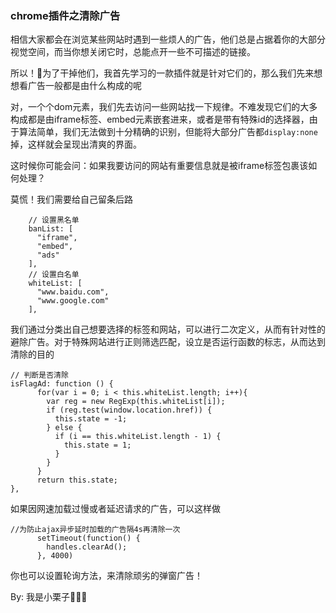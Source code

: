 ### chrome插件之清除广告

相信大家都会在浏览某些网站时遇到一些烦人的广告，他们总是占据着你的大部分视觉空间，而当你想关闭它时，总能点开一些不可描述的链接。


所以！🤬为了干掉他们，我首先学习的一款插件就是针对它们的，那么我们先来想想看广告一般都是由什么构成的呢

对，一个个dom元素，我们先去访问一些网站找一下规律。不难发现它们的大多构成都是由iframe标签、embed元素嵌套进来，或者是带有特殊id的选择器，由于算法简单，我们无法做到十分精确的识别，但能将大部分广告都`display:none`掉，这样就会呈现出清爽的界面。

这时候你可能会问：如果我要访问的网站有重要信息就是被iframe标签包裹该如何处理？

莫慌！我们需要给自己留条后路

```
 	// 设置黑名单
    banList: [
      "iframe",
      "embed",
      "ads"
    ],
    // 设置白名单
    whiteList: [
      "www.baidu.com",
      "www.google.com"
    ],
```

我们通过分类出自己想要选择的标签和网站，可以进行二次定义，从而有针对性的避除广告。对于特殊网站进行正则筛选匹配，设立是否运行函数的标志，从而达到清除的目的

```
// 判断是否清除
isFlagAd: function () {
      for(var i = 0; i < this.whiteList.length; i++){
        var reg = new RegExp(this.whiteList[i]);
        if (reg.test(window.location.href)) {
          this.state = -1;
        } else {
          if (i == this.whiteList.length - 1) {
            this.state = 1;
          }
        }
      }
      return this.state;
},
```

如果因网速加载过慢或者延迟请求的广告，可以这样做

```
//为防止ajax异步延时加载的广告隔4s再清除一次
      setTimeout(function() {
        handles.clearAd();
      }, 4000)
```

你也可以设置轮询方法，来清除顽劣的弹窗广告！

By: 我是小栗子🕵🏻‍♂️